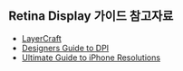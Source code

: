 ## Retina Display 가이드 참고자료
- [LayerCraft](http://lab.rayps.com/lc/)
- [Designers Guide to DPI](http://sebastien-gabriel.com/designers-guide-to-dpi/home)
- [Ultimate Guide to iPhone Resolutions](http://www.paintcodeapp.com/news/ultimate-guide-to-iphone-resolutions)
